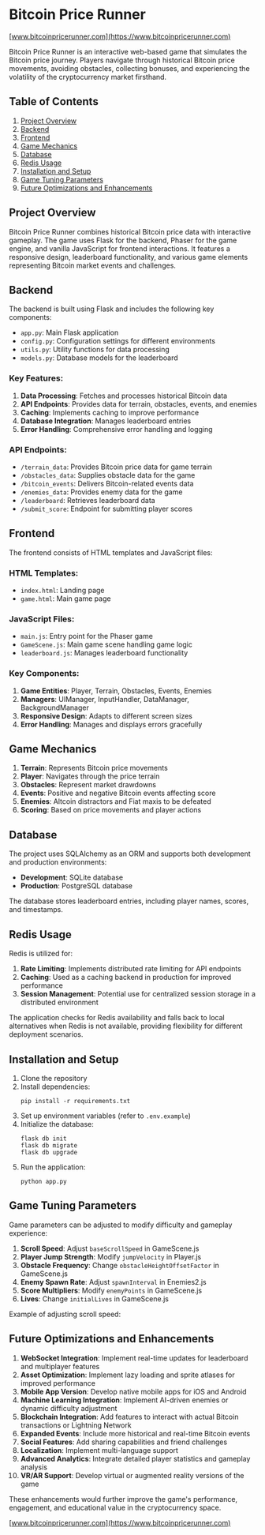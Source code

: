 # Bitcoin Price Runner

[www.bitcoinpricerunner.com](https://www.bitcoinpricerunner.com)

Bitcoin Price Runner is an interactive web-based game that simulates the Bitcoin price journey. Players navigate through historical Bitcoin price movements, avoiding obstacles, collecting bonuses, and experiencing the volatility of the cryptocurrency market firsthand.

## Table of Contents

1. [Project Overview](#project-overview)
2. [Backend](#backend)
3. [Frontend](#frontend)
4. [Game Mechanics](#game-mechanics)
5. [Database](#database)
6. [Redis Usage](#redis-usage)
7. [Installation and Setup](#installation-and-setup)
8. [Game Tuning Parameters](#game-tuning-parameters)
9. [Future Optimizations and Enhancements](#future-optimizations-and-enhancements)

## Project Overview

Bitcoin Price Runner combines historical Bitcoin price data with interactive gameplay. The game uses Flask for the backend, Phaser for the game engine, and vanilla JavaScript for frontend interactions. It features a responsive design, leaderboard functionality, and various game elements representing Bitcoin market events and challenges.

## Backend

The backend is built using Flask and includes the following key components:

- `app.py`: Main Flask application
- `config.py`: Configuration settings for different environments
- `utils.py`: Utility functions for data processing
- `models.py`: Database models for the leaderboard

### Key Features:

1. **Data Processing**: Fetches and processes historical Bitcoin data
2. **API Endpoints**: Provides data for terrain, obstacles, events, and enemies
3. **Caching**: Implements caching to improve performance
4. **Database Integration**: Manages leaderboard entries
5. **Error Handling**: Comprehensive error handling and logging

### API Endpoints:

- `/terrain_data`: Provides Bitcoin price data for game terrain
- `/obstacles_data`: Supplies obstacle data for the game
- `/bitcoin_events`: Delivers Bitcoin-related events data
- `/enemies_data`: Provides enemy data for the game
- `/leaderboard`: Retrieves leaderboard data
- `/submit_score`: Endpoint for submitting player scores

## Frontend

The frontend consists of HTML templates and JavaScript files:

### HTML Templates:
- `index.html`: Landing page
- `game.html`: Main game page

### JavaScript Files:
- `main.js`: Entry point for the Phaser game
- `GameScene.js`: Main game scene handling game logic
- `leaderboard.js`: Manages leaderboard functionality

### Key Components:

1. **Game Entities**: Player, Terrain, Obstacles, Events, Enemies
2. **Managers**: UIManager, InputHandler, DataManager, BackgroundManager
3. **Responsive Design**: Adapts to different screen sizes
4. **Error Handling**: Manages and displays errors gracefully

## Game Mechanics

1. **Terrain**: Represents Bitcoin price movements
2. **Player**: Navigates through the price terrain
3. **Obstacles**: Represent market drawdowns
4. **Events**: Positive and negative Bitcoin events affecting score
5. **Enemies**: Altcoin distractors and Fiat maxis to be defeated
6. **Scoring**: Based on price movements and player actions

## Database

The project uses SQLAlchemy as an ORM and supports both development and production environments:

- **Development**: SQLite database
- **Production**: PostgreSQL database

The database stores leaderboard entries, including player names, scores, and timestamps.

## Redis Usage

Redis is utilized for:

1. **Rate Limiting**: Implements distributed rate limiting for API endpoints
2. **Caching**: Used as a caching backend in production for improved performance
3. **Session Management**: Potential use for centralized session storage in a distributed environment

The application checks for Redis availability and falls back to local alternatives when Redis is not available, providing flexibility for different deployment scenarios.

## Installation and Setup

1. Clone the repository
2. Install dependencies:
   ```
   pip install -r requirements.txt
   ```
3. Set up environment variables (refer to `.env.example`)
4. Initialize the database:
   ```
   flask db init
   flask db migrate
   flask db upgrade
   ```
5. Run the application:
   ```
   python app.py
   ```

## Game Tuning Parameters

Game parameters can be adjusted to modify difficulty and gameplay experience:

1. **Scroll Speed**: Adjust `baseScrollSpeed` in GameScene.js
2. **Player Jump Strength**: Modify `jumpVelocity` in Player.js
3. **Obstacle Frequency**: Change `obstacleHeightOffsetFactor` in GameScene.js
4. **Enemy Spawn Rate**: Adjust `spawnInterval` in Enemies2.js
5. **Score Multipliers**: Modify `enemyPoints` in GameScene.js
6. **Lives**: Change `initialLives` in GameScene.js

Example of adjusting scroll speed:

## Future Optimizations and Enhancements

1. **WebSocket Integration**: Implement real-time updates for leaderboard and multiplayer features
2. **Asset Optimization**: Implement lazy loading and sprite atlases for improved performance
3. **Mobile App Version**: Develop native mobile apps for iOS and Android
4. **Machine Learning Integration**: Implement AI-driven enemies or dynamic difficulty adjustment
5. **Blockchain Integration**: Add features to interact with actual Bitcoin transactions or Lightning Network
6. **Expanded Events**: Include more historical and real-time Bitcoin events
7. **Social Features**: Add sharing capabilities and friend challenges
8. **Localization**: Implement multi-language support
9. **Advanced Analytics**: Integrate detailed player statistics and gameplay analysis
10. **VR/AR Support**: Develop virtual or augmented reality versions of the game

These enhancements would further improve the game's performance, engagement, and educational value in the cryptocurrency space.

[www.bitcoinpricerunner.com](https://www.bitcoinpricerunner.com)
